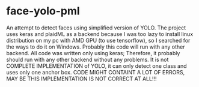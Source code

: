 # face-yolo-pml
An attempt to detect faces using simplified version of YOLO.
The project uses keras and plaidML as a backend because I was too lazy to install linux distribution on my pc with AMD GPU (to use tensorflow), so I searched for the ways to do it on Windows. Probably this code will run with any other backend.
All code was written only using keras; Therefore, it probably should run with any other backend without any problems.
It is not COMPLETE IMPLEMENTATION of YOLO, it can only detect one class and uses only one anchor box.
CODE MIGHT CONTAINT A LOT OF ERRORS, MAY BE THIS IMPLEMENTATION IS NOT CORRECT AT ALL!!!
